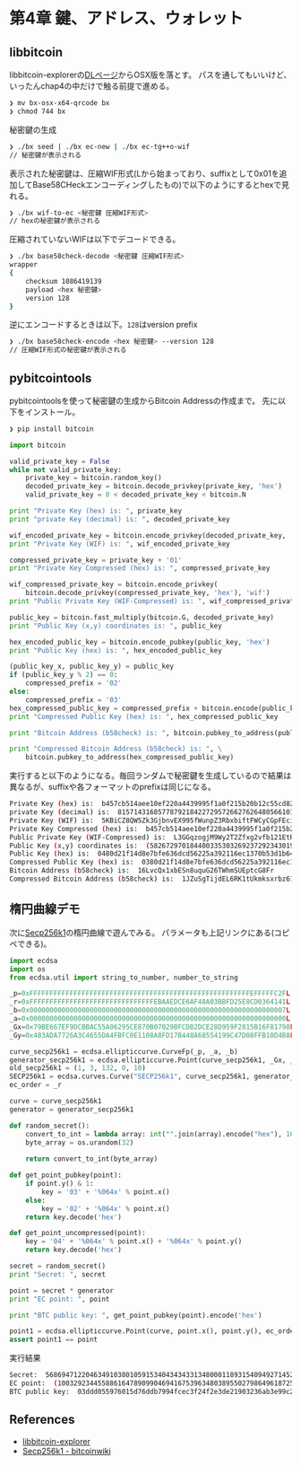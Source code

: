 # 第4章 鍵、アドレス、ウォレット

## libbitcoin

libbitcoin-explorerの[DLページ](https://github.com/libbitcoin/libbitcoin-explorer/wiki/Download-BX)からOSX版を落とす。
パスを通してもいいけど、いったんchap4の中だけで触る前提で進める。

```sh
❯ mv bx-osx-x64-qrcode bx
❯ chmod 744 bx
```

秘密鍵の生成

```sh
❯ ./bx seed | ./bx ec-new | ./bx ec-tg++o-wif
// 秘密鍵が表示される
```

表示された秘密鍵は、圧縮WIF形式(Lから始まっており、suffixとして0x01を追加してBase58CHeckエンコーディングしたもの)で以下のようにするとhexで見れる。

```sh
❯ ./bx wif-to-ec <秘密鍵 圧縮WIF形式>
// hexの秘密鍵が表示される
```

圧縮されていないWIFは以下でデコードできる。

```sh
❯ ./bx base58check-decode <秘密鍵 圧縮WIF形式>
wrapper
{
    checksum 1086419139
    payload <hex 秘密鍵>
    version 128
}
```

逆にエンコードするときは以下。`128`はversion prefix

```sh
❯ ./bx base58check-encode <hex 秘密鍵> --version 128
// 圧縮WIF形式の秘密鍵が表示される
```

## pybitcointools

pybitcointoolsを使って秘密鍵の生成からBitcoin Addressの作成まで。
先に以下をインストール。

```sh
❯ pip install bitcoin
```

```python
import bitcoin

valid_private_key = False
while not valid_private_key:
    private_key = bitcoin.random_key()
    decoded_private_key = bitcoin.decode_privkey(private_key, 'hex')
    valid_private_key = 0 < decoded_private_key < bitcoin.N

print "Private Key (hex) is: ", private_key
print "private Key (decimal) is: ", decoded_private_key

wif_encoded_private_key = bitcoin.encode_privkey(decoded_private_key, 'wif')
print "Private Key (WIF) is: ", wif_encoded_private_key

compressed_private_key = private_key + '01'
print "Private Key Compressed (hex) is: ", compressed_private_key

wif_compressed_private_key = bitcoin.encode_privkey(
    bitcoin.decode_privkey(compressed_private_key, 'hex'), 'wif')
print "Public Private Key (WIF-Compressed) is: ", wif_compressed_private_key

public_key = bitcoin.fast_multiply(bitcoin.G, decoded_private_key)
print "Public Key (x,y) coordinates is: ", public_key

hex_encoded_public_key = bitcoin.encode_pubkey(public_key, 'hex')
print "Public Key (hex) is: ", hex_encoded_public_key

(public_key_x, public_key_y) = public_key
if (public_key_y % 2) == 0:
    compressed_prefix = '02'
else:
    compressed_prefix = '03'
hex_compressed_public_key = compressed_prefix + bitcoin.encode(public_key_x, 16)
print "Compressed Public Key (hex) is: ", hex_compressed_public_key

print "Bitcoin Address (b58check) is: ", bitcoin.pubkey_to_address(public_key)

print "Compressed Bitcoin Address (b58check) is: ", \
    bitcoin.pubkey_to_address(hex_compressed_public_key)
```

実行すると以下のようになる。毎回ランダムで秘密鍵を生成しているので結果は異なるが、suffixや各フォーマットのprefixは同じになる。

```sh
Private Key (hex) is:  b457cb514aee10ef220a4439995f1a0f215b20b12c55cd82a17201fa2d1bfb5c
private Key (decimal) is:  81571431685778792184227295726627626480566101607618562145556148059429505071964
Private Key (WIF) is:  5KBiCZ8QW5Zk3GjbnvEX995fWunpZ3RbxbiftFWCyCGpFEciRPt
Private Key Compressed (hex) is:  b457cb514aee10ef220a4439995f1a0f215b20b12c55cd82a17201fa2d1bfb5c01
Public Private Key (WIF-Compressed) is:  L3GGqzogjM9Wy2T2Zfxg2vfb121EtRhbJQEvdD1uq2koXQDGW3Bp
Public Key (x,y) coordinates is:  (58267297018440033530326923729234301977737564316099172296358591600257564791929L, 109112151528072890448107021346230180838035048850803743098219832131836667287791L)
Public Key (hex) is:  0480d21f14d8e7bfe636dcd56225a392116ec1370b53d1b64c10e81b472405d479f13b4a0ba06cb79b44a86886c3b43195a99034c33ca17cca20b525810da4d8ef
Compressed Public Key (hex) is:  0380d21f14d8e7bfe636dcd56225a392116ec1370b53d1b64c10e81b472405d479
Bitcoin Address (b58check) is:  16LvcQx1xbESn8uquG26TWhmSUEptcG8Fr
Compressed Bitcoin Address (b58check) is:  1JZuSgTijdEL6RK1tUkmksxrbz61MmFV8k
```

## 楕円曲線デモ

次に[Secp256k1](https://en.bitcoin.it/wiki/Secp256k1)の楕円曲線で遊んでみる。
パラメータも上記リンクにある(コピペできる)。

```python
import ecdsa
import os
from ecdsa.util import string_to_number, number_to_string

_p=0xFFFFFFFFFFFFFFFFFFFFFFFFFFFFFFFFFFFFFFFFFFFFFFFFFFFFFFFEFFFFFC2FL
_r=0xFFFFFFFFFFFFFFFFFFFFFFFFFFFFFFFEBAAEDCE6AF48A03BBFD25E8CD0364141L
_b=0x0000000000000000000000000000000000000000000000000000000000000007L
_a=0x0000000000000000000000000000000000000000000000000000000000000000L
_Gx=0x79BE667EF9DCBBAC55A06295CE870B07029BFCDB2DCE28D959F2815B16F81798L
_Gy=0x483ADA7726A3C4655DA4FBFC0E1108A8FD17B448A68554199C47D08FFB10D4B8L

curve_secp256k1 = ecdsa.ellipticcurve.CurveFp(_p, _a, _b)
generator_secp256k1 = ecdsa.ellipticcurve.Point(curve_secp256k1, _Gx, _Gy, _r)
old_secp256k1 = (1, 3, 132, 0, 10)
SECP256k1 = ecdsa.curves.Curve("SECP256k1", curve_secp256k1, generator_secp256k1, old_secp256k1)
ec_order = _r

curve = curve_secp256k1
generator = generator_secp256k1

def random_secret():
    convert_to_int = lambda array: int("".join(array).encode("hex"), 16)
    byte_array = os.urandom(32)
    
    return convert_to_int(byte_array)

def get_point_pubkey(point):
    if point.y() & 1:
        key = '03' + '%064x' % point.x()
    else:
        key = '02' + '%064x' % point.x()
    return key.decode('hex')

def get_point_uncompressed(point):
    key = '04' + '%064x' % point.x() + '%064x' % point.y()
    return key.decode('hex')

secret = random_secret()
print "Secret: ", secret

point = secret * generator
print "EC point: ", point

print "BTC public key: ", get_point_pubkey(point).encode('hex')

point1 = ecdsa.ellipticcurve.Point(curve, point.x(), point.y(), ec_order)
assert point1 == point
```

実行結果

```sh
Secret:  56869471220463491038010591534043434331348000118931540949271452746364952529379
EC point:  (100329234455886164789099046941675396348038955027986496187259362480712577288216,97057135012951096800461757946404241174912348190292225552012224403248824367829)
BTC public key:  03ddd055976015d76ddb7994fcec3f24f2e3de21903236ab3e99c200f5d8258818
```



## References
* [libbitcoin-explorer](https://github.com/libbitcoin/libbitcoin-explorer/wiki/)
* [Secp256k1 - bitcoinwiki](https://en.bitcoin.it/wiki/Secp256k1)